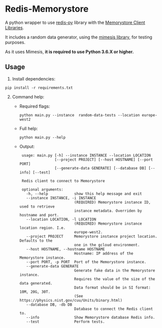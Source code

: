 # Redis-Memorystore

A python wrapper to use [redis-py](https://pypi.org/project/redis/) library with the [Memorystore Client Libraries](https://googleapis.github.io/google-cloud-python/latest/redis/index.html).

It includes a random data generator, using the [mimesis library](https://mimesis.readthedocs.io/), for testing purposes.

As it uses Mimesis, **it is required to use Python 3.6.X or higher.**

## Usage

1. Install dependencies:

`pip install -r requirements.txt`

2. Command help:

   - Required flags:

     `python main.py --instance  random-data-tests --location europe-west2`

   - Full help:

     `python main.py --help`

   - Output:

     ```
      usage: main.py [-h] --instance INSTANCE --location LOCATION
                     [--project PROJECT] [--host HOSTNAME] [--port PORT]
                     [--generate-data GENERATE] [--database DB] [--info] [--test]

      Redis client to connect to Memorystore

      optional arguments:
        -h, --help            show this help message and exit
        --instance INSTANCE, -i INSTANCE
                              (REQUIRED) Memorystore instance ID, used to retrieve
                              instance metadata. Overriden by hostname and port.
        --location LOCATION, -l LOCATION
                              (REQUIRED) Memorystore instance location region. I.e.
                              europe-west2.
        --project PROJECT     Memorystore instance project location. Defaults to the
                              one in the gcloud environment.
        --host HOSTNAME, --hostname HOSTNAME
                              Hostname: IP address of the Memorystore instance.
        --port PORT, -p PORT  Port of the Memorystore instance.
        --generate-data GENERATE
                              Generate fake data in the Memorystore instance.
                              Requires the value of the size of the data generated.
                              Data format should be in SI format: 10M, 20G, 30T.
                              (See https://physics.nist.gov/cuu/Units/binary.html)
        --database DB, -db DB
                              Database to connect the Redis client to.
        --info                Show Memorystore database Redis info.
        --test                Perform tests.
     ```
